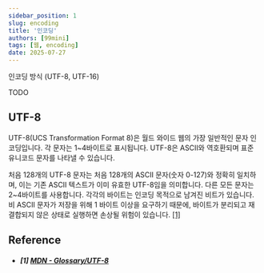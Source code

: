 ```yaml
---
sidebar_position: 1
slug: encoding
title: '인코딩'
authors: [99mini]
tags: [웹, encoding]
date: 2025-07-27
---
```


인코딩 방식 (UTF-8, UTF-16)

<!--truncate-->

TODO

## UTF-8

UTF-8(UCS Transformation Format 8)은 월드 와이드 웹의 가장 일반적인 문자 인코딩입니다. 각 문자는 1~4바이트로 표시됩니다. UTF-8은 ASCII와 역호환되며 표준 유니코드 문자를 나타낼 수 있습니다.

처음 128개의 UTF-8 문자는 처음 128개의 ASCII 문자(숫자 0-127)와 정확히 일치하며, 이는 기존 ASCII 텍스트가 이미 유효한 UTF-8임을 의미합니다. 다른 모든 문자는 2~4바이트를 사용합니다. 각각의 바이트는 인코딩 목적으로 남겨진 비트가 있습니다. 비 ASCII 문자가 저장을 위해 1 바이트 이상을 요구하기 때문에, 바이트가 분리되고 재결합되지 않은 상태로 실행하면 손상될 위험이 있습니다. [[1]](#1-mdn---glossaryutf-8)

## Reference

- ##### [1] [MDN - Glossary/UTF-8](https://developer.mozilla.org/ko/docs/Glossary/UTF-8)
